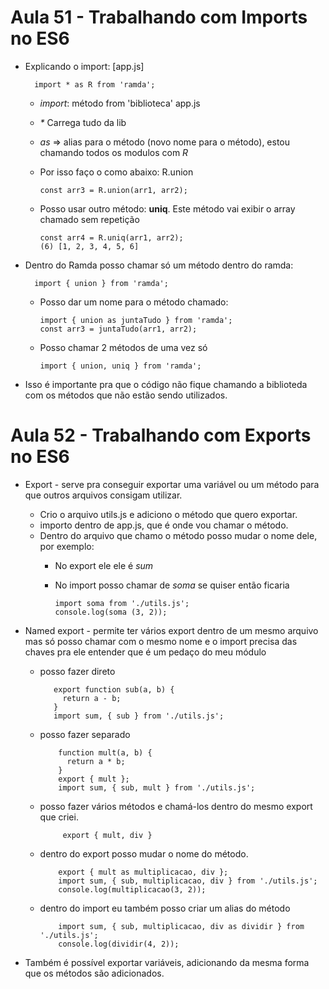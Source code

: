# Aula 51 - Trabalhando com Imports no ES6

* Explicando o import: [app.js]

        import * as R from 'ramda';

    - _import_:  método from 'biblioteca' app.js
    - _*_  Carrega tudo da lib
    - _as_  => alias para o método (novo nome para o método), estou chamando todos os modulos com _R_
    - Por isso faço o como abaixo: R.union


          const arr3 = R.union(arr1, arr2);

    - Posso usar outro método: **uniq**. Este método vai exibir o array chamado sem repetição

          const arr4 = R.uniq(arr1, arr2);
          (6) [1, 2, 3, 4, 5, 6]


* Dentro do Ramda posso chamar só um método dentro do ramda:

        import { union } from 'ramda';
    
    - Posso dar um nome para o método chamado:

          import { union as juntaTudo } from 'ramda';
          const arr3 = juntaTudo(arr1, arr2);
    

    - Posso chamar 2 métodos de uma vez só

          import { union, uniq } from 'ramda';


* Isso é importante pra que o código não fique chamando  a biblioteda com os métodos que não estão sendo utilizados.


# Aula 52 - Trabalhando com Exports no ES6

* Export - serve pra conseguir exportar uma variável ou um método para que outros arquivos consigam utilizar.
  - Crio o arquivo utils.js e adiciono o método que quero exportar.
  - importo dentro de app.js, que é onde vou chamar o método.
  -  Dentro do arquivo que chamo o método posso mudar o nome dele, por exemplo:
      - No export ele ele é _sum_
      - No import posso chamar de _soma_ se quiser então ficaria

            import soma from './utils.js';
            console.log(soma (3, 2));

* Named export - permite ter vários export dentro de um mesmo arquivo mas só posso chamar com o mesmo nome e o import precisa das chaves pra ele entender que é um pedaço do meu módulo

   - posso fazer direto

            export function sub(a, b) {
              return a - b;
            }
            import sum, { sub } from './utils.js';

  - posso fazer separado

            function mult(a, b) {
              return a * b;
            }
            export { mult };
            import sum, { sub, mult } from './utils.js';
  
  - posso fazer vários métodos e chamá-los dentro do mesmo export que criei.

             export { mult, div }

  - dentro do export posso mudar o nome do método.

            export { mult as multiplicacao, div };
            import sum, { sub, multiplicacao, div } from './utils.js';
            console.log(multiplicacao(3, 2));

  - dentro do import eu também posso criar um alias do método

            import sum, { sub, multiplicacao, div as dividir } from './utils.js';
            console.log(dividir(4, 2));

* Também é possível exportar variáveis, adicionando da mesma forma que os métodos são adicionados.